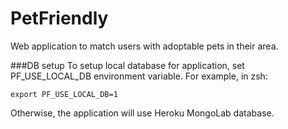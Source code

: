 # PetFriendly
Web application to match users with adoptable pets in their area.

###DB setup
To setup local database for application, set PF_USE_LOCAL_DB environment variable. For example, in zsh:
```
export PF_USE_LOCAL_DB=1
```
Otherwise, the application will use Heroku MongoLab database.
